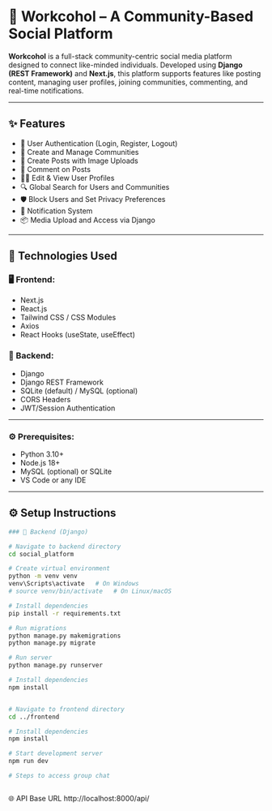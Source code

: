 # 🧠 Workcohol – A Community-Based Social Platform

**Workcohol** is a full-stack community-centric social media platform designed to connect like-minded individuals. Developed using **Django (REST Framework)** and **Next.js**, this platform supports features like posting content, managing user profiles, joining communities, commenting, and real-time notifications.

---

## ✨ Features

- 🔐 User Authentication (Login, Register, Logout)
- 👥 Create and Manage Communities
- 📸 Create Posts with Image Uploads
- 💬 Comment on Posts
- 🧑‍💼 Edit & View User Profiles
- 🔍 Global Search for Users and Communities
- 🛡️ Block Users and Set Privacy Preferences
- 🔔 Notification System
- 📦 Media Upload and Access via Django

---

## 🚀 Technologies Used

### 🖥 Frontend:
- Next.js
- React.js
- Tailwind CSS / CSS Modules
- Axios
- React Hooks (useState, useEffect)

### 🧠 Backend:
- Django
- Django REST Framework
- SQLite (default) / MySQL (optional)
- CORS Headers
- JWT/Session Authentication

---

### ⚙️ Prerequisites:
- Python 3.10+
- Node.js 18+
- MySQL (optional) or SQLite
- VS Code or any IDE

---

## ⚙️ Setup Instructions
```bash
### 🔧 Backend (Django)

# Navigate to backend directory
cd social_platform

# Create virtual environment
python -m venv venv
venv\Scripts\activate   # On Windows
# source venv/bin/activate   # On Linux/macOS

# Install dependencies
pip install -r requirements.txt

# Run migrations
python manage.py makemigrations
python manage.py migrate

# Run server
python manage.py runserver

# Install dependencies
npm install


# Navigate to frontend directory
cd ../frontend

# Install dependencies
npm install

# Start development server
npm run dev

# Steps to access group chat



```

🌐 API Base URL
http://localhost:8000/api/



